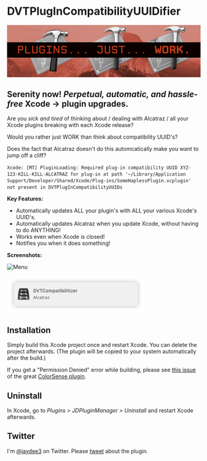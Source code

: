 
# DVTPlugInCompatibilityUUIDifier

<div style='float: center'>
<img style='width: 600px' src="./Screenshots/alcatraz.art.png"></img>
</div>


## Serenity now! _Perpetual, automatic, and hassle-free_ Xcode -> plugin upgrades.

Are you *sick and tired* of thinking about / dealing with Alcatraz / all your Xcode plugins breaking with each Xcode release?

Would you rather just WORK than think about compatibility UUID's?

Does the fact that Alcatraz doesn't do this automcatically make you want to jump off a cliff?

`
Xcode: [MT] PluginLoading: Required plug-in compatibility UUID XYZ-123-KILL-KILL-ALCATRAZ for plug-in at path '~/Library/Application Support/Developer/Shared/Xcode/Plug-ins/SomeHaplessPlugin.xcplugin' not present in DVTPlugInCompatibilityUUIDs
`

**Key Features:**

- Automatically updates ALL your plugin's with ALL your various Xcode's UUID's.
- Automatically updates Alcatraz when you update Xcode, without having to do ANYTHING!
- Works even when Xcode is closed!
- Notifies you when it does something!

**Screenshots:**

![Menu](https://github.com/kattrali/cocoadocs-xcode-plugin/raw/master/menu.png)

![Screenshot](Screenshots/Notification.png "Notifications!")

## Installation

Simply build this Xcode project once and restart Xcode. You can delete the project afterwards. (The plugin will be copied to your system automatically after the build.)

If you get a "Permission Denied" error while building, please see [this issue](https://github.com/omz/ColorSense-for-Xcode/issues/1) of the great [ColorSense plugin](https://github.com/omz/ColorSense-for-Xcode/).


## Uninstall

In Xcode, go to *Plugins > JDPluginManager > Uninstall* and restart Xcode afterwards.

## Twitter

I'm [@jaydee3](http://twitter.com/jaydee3) on Twitter. Please [tweet](https://twitter.com/intent/tweet?button_hashtag=JDPluginManager&text=This%20plugin%20manages%20Xcode%20plugins!%20Easy%20installing%20and%20uninstalling%20for%20plugins!%20https%3A%2F%2Fgithub.com%2Fjaydee3%2FJDPluginManager&via=jaydee3) about the plugin. 